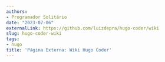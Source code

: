 ```yaml
---
authors:
- Programador Solitário
date: "2023-07-06"
externalLink: https://github.com/luizdepra/hugo-coder/wiki
slug: hugo-coder-wiki
tags:
- hugo
title: 'Página Externa: Wiki Hugo Coder'
---
```

